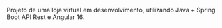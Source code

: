Projeto de uma loja virtual em desenvolvimento, utilizando Java + Spring Boot API Rest e Angular 16.
